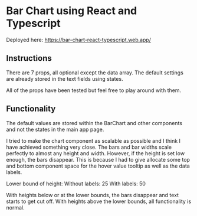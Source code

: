 # Bar Chart using React and Typescript

Deployed here: https://bar-chart-react-typescript.web.app/

## Instructions

There are 7 props, all optional except the data array. The default settings are already stored in the text fields using states.

All of the props have been tested but feel free to play around with them.

## Functionality

The default values are stored within the BarChart and other components and not the states in the main app page.

I tried to make the chart component as scalable as possible and I think I have achieved something very close. The bars and bar widths scale perfectly to almost any height and width. However, if the height is set low enough, the bars disappear. This is because I had to give allocate some top and bottom component space for the hover value tooltip as well as the data labels.

Lower bound of height:
Without labels: 25
With labels: 50

With heights below or at the lower bounds, the bars disappear and text starts to get cut off.
With heights above the lower bounds, all functionality is normal.
